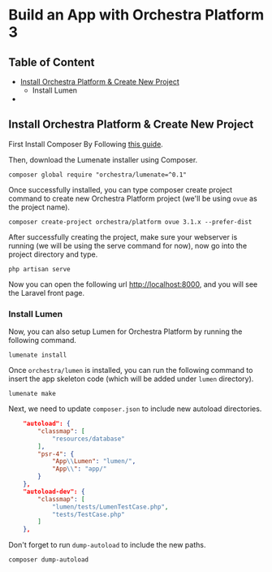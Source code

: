 # Build an App with Orchestra Platform 3

## Table of Content

* [Install Orchestra Platform & Create New Project](#install-orchestra-platform--create-new-project)
    - Install Lumen
*

## Install Orchestra Platform & Create New Project

First Install Composer By Following [this guide](https://getcomposer.org/doc/00-intro.md).

Then, download the Lumenate installer using Composer.

    composer global require "orchestra/lumenate=^0.1"

Once successfully installed, you can type composer create project command to create new Orchestra Platform project (we'll be using `ovue` as the project name).

    composer create-project orchestra/platform ovue 3.1.x --prefer-dist

After successfully creating the project, make sure your webserver is running (we will be using the serve command for now), now go into the project directory and type.

    php artisan serve

Now you can open the following url <http://localhost:8000>, and you will see the Laravel front page.

### Install Lumen

Now, you can also setup Lumen for Orchestra Platform by running the following command.

    lumenate install

Once `orchestra/lumen` is installed, you can run the following command to insert the app skeleton code (which will be added under `lumen` directory).

    lumenate make

Next, we need to update `composer.json` to include new autoload directories.

```json
    "autoload": {
        "classmap": [
            "resources/database"
        ],
        "psr-4": {
            "App\\Lumen": "lumen/",
            "App\\": "app/"
        }
    },
    "autoload-dev": {
        "classmap": [
            "lumen/tests/LumenTestCase.php",
            "tests/TestCase.php"
        ]
    },
```

Don't forget to run `dump-autoload` to include the new paths.

    composer dump-autoload

